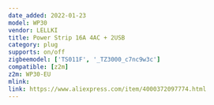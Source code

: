 ```yaml
---
date_added: 2022-01-23
model: WP30
vendor: LELLKI
title: Power Strip 16A 4AC + 2USB 
category: plug
supports: on/off
zigbeemodel: ['TS011F', '_TZ3000_c7nc9w3c']
compatible: [z2m]
z2m: WP30-EU
mlink: 
link: https://www.aliexpress.com/item/4000372097774.html
---
```


